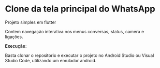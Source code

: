 # Clone da tela principal do WhatsApp

Projeto simples em flutter

 Contem navegação interativa nos menus conversas, status, camera e ligações.

 **Execução:**

 Basta clonar o repositorio e executar o projeto no Android Studio ou Visual Studio Code, utilizando um emulador android.
